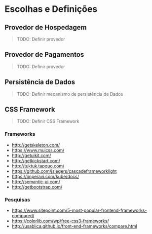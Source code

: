 # Escolhas e Definições

## Provedor de Hospedagem

> TODO: Definir provedor

## Provedor de Pagamentos

> TODO: Definir provedor

## Persistência de Dados

> TODO: Definir mecanismo de persistência de Dados

## CSS Framework

> TODO: Definir CSS Framework

### Frameworks
- http://getskeleton.com/
- https://www.muicss.com/
- http://getuikit.com/
- http://getkickstart.com/
- http://tuktuk.tapquo.com/
- https://github.com/jslegers/cascadeframeworklight
- https://imperavi.com/kube/docs/
- http://semantic-ui.com/
- http://getbootstrap.com/


### Pesquisas
- https://www.sitepoint.com/5-most-popular-frontend-frameworks-compared/
- https://colorlib.com/wp/free-css3-frameworks/
- http://usablica.github.io/front-end-frameworks/compare.html
